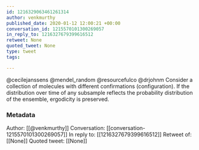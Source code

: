 ```yaml
---
id: 1216329063461261314
author: venkmurthy
published_date: 2020-01-12 12:00:21 +00:00
conversation_id: 1215570101300269057
in_reply_to: 1216327679399616512
retweet: None
quoted_tweet: None
type: tweet
tags:

---
```


@cecilejanssens @mendel_random @resourcefulco @drjohnm Consider a collection of molecules with different confirmations (configuration). If the distribution over time of any subsample reflects the probability distribution of the ensemble, ergodicity is preserved.

### Metadata

Author: [[@venkmurthy]]
Conversation: [[conversation-1215570101300269057]]
In reply to: [[1216327679399616512]]
Retweet of: [[None]]
Quoted tweet: [[None]]
